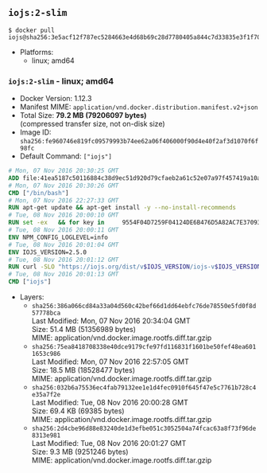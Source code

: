 ## `iojs:2-slim`

```console
$ docker pull iojs@sha256:3e5acf12f787ec5284663e4d68b69c28d7780405a844c7d33835e3f1f70ba7d0
```

-	Platforms:
	-	linux; amd64

### `iojs:2-slim` - linux; amd64

-	Docker Version: 1.12.3
-	Manifest MIME: `application/vnd.docker.distribution.manifest.v2+json`
-	Total Size: **79.2 MB (79206097 bytes)**  
	(compressed transfer size, not on-disk size)
-	Image ID: `sha256:fe960746e819fc09579993b74ee62a06f406000f90d4e40f2af3d1070f6f98fc`
-	Default Command: `["iojs"]`

```dockerfile
# Mon, 07 Nov 2016 20:30:25 GMT
ADD file:41ea5187c50116884c38d9ec51d920d79cfaeb2a61c52e07a97f457419a10a4f in / 
# Mon, 07 Nov 2016 20:30:26 GMT
CMD ["/bin/bash"]
# Mon, 07 Nov 2016 22:27:33 GMT
RUN apt-get update && apt-get install -y --no-install-recommends 		ca-certificates 		curl 		wget 	&& rm -rf /var/lib/apt/lists/*
# Tue, 08 Nov 2016 20:00:10 GMT
RUN set -ex   && for key in     9554F04D7259F04124DE6B476D5A82AC7E37093B     94AE36675C464D64BAFA68DD7434390BDBE9B9C5     0034A06D9D9B0064CE8ADF6BF1747F4AD2306D93     FD3A5288F042B6850C66B31F09FE44734EB7990E     71DCFD284A79C3B38668286BC97EC7A07EDE3FC1     DD8F2338BAE7501E3DD5AC78C273792F7D83545D   ; do     gpg --keyserver ha.pool.sks-keyservers.net --recv-keys "$key"   ; done
# Tue, 08 Nov 2016 20:00:11 GMT
ENV NPM_CONFIG_LOGLEVEL=info
# Tue, 08 Nov 2016 20:01:04 GMT
ENV IOJS_VERSION=2.5.0
# Tue, 08 Nov 2016 20:01:12 GMT
RUN curl -SLO "https://iojs.org/dist/v$IOJS_VERSION/iojs-v$IOJS_VERSION-linux-x64.tar.gz"   && curl -SLO "https://iojs.org/dist/v$IOJS_VERSION/SHASUMS256.txt.asc"   && gpg --verify SHASUMS256.txt.asc   && grep " iojs-v$IOJS_VERSION-linux-x64.tar.gz\$" SHASUMS256.txt.asc | sha256sum -c -   && tar -xzf "iojs-v$IOJS_VERSION-linux-x64.tar.gz" -C /usr/local --strip-components=1   && rm "iojs-v$IOJS_VERSION-linux-x64.tar.gz" SHASUMS256.txt.asc
# Tue, 08 Nov 2016 20:01:13 GMT
CMD ["iojs"]
```

-	Layers:
	-	`sha256:386a066cd84a33a04d560c42bef66d1dd64ebfc76de78550e5fd0f8d57778bca`  
		Last Modified: Mon, 07 Nov 2016 20:34:04 GMT  
		Size: 51.4 MB (51356989 bytes)  
		MIME: application/vnd.docker.image.rootfs.diff.tar.gzip
	-	`sha256:75ea8418708338e40dce9179cfe97fd116831f1601be50fef48ea6011653c986`  
		Last Modified: Mon, 07 Nov 2016 22:57:05 GMT  
		Size: 18.5 MB (18528477 bytes)  
		MIME: application/vnd.docker.image.rootfs.diff.tar.gzip
	-	`sha256:032b6a75536ec4fab79132ee1e1d4fec0910f645f47e5c7761b728c4e35a7f2e`  
		Last Modified: Tue, 08 Nov 2016 20:00:28 GMT  
		Size: 69.4 KB (69385 bytes)  
		MIME: application/vnd.docker.image.rootfs.diff.tar.gzip
	-	`sha256:2d4cbe96d88e83240de1d3efbe051c3052504a74fcac63a8f73f96de8313e981`  
		Last Modified: Tue, 08 Nov 2016 20:01:27 GMT  
		Size: 9.3 MB (9251246 bytes)  
		MIME: application/vnd.docker.image.rootfs.diff.tar.gzip

